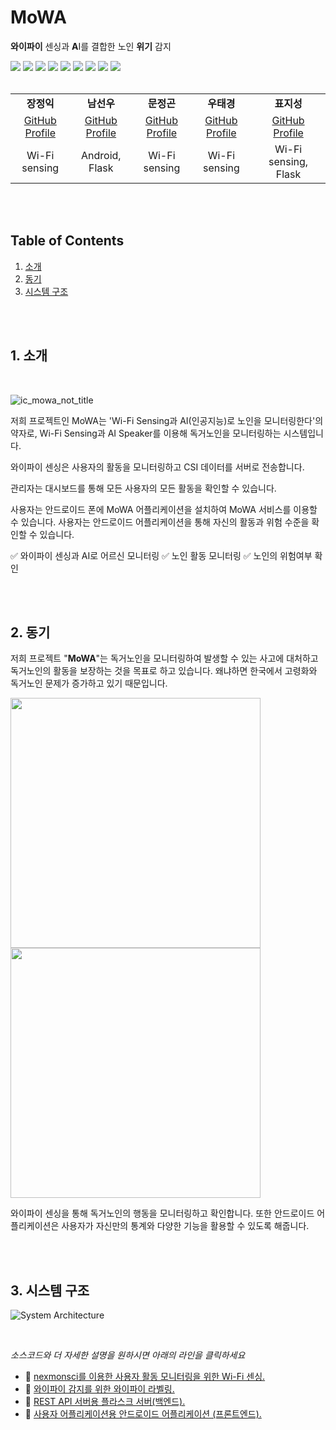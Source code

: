 # MoWA
**와이파이** 센싱과 **A**I를 결합한 노인 **위기** 감지

<!-- Skill -->
<div>
    <img src="https://img.shields.io/badge/git-F05032?style=for-the-badge&logo=git&logoColor=white">
    <img src="https://img.shields.io/badge/github-181717?style=for-the-badge&logo=github&logoColor=white">
    <img src="https://img.shields.io/badge/android-3DDC84?style=for-the-badge&logo=android&logoColor=white">
    <img src="https://img.shields.io/badge/androidstudio-3DDC84?style=for-the-badge&logo=androidstudio&logoColor=white">
    <img src="https://img.shields.io/badge/kotlin-7F52FF?style=for-the-badge&logo=kotlin&logoColor=white">
    <img src="https://img.shields.io/badge/gradle-02303A?style=for-the-badge&logo=gradle&logoColor=white">
    <img src="https://img.shields.io/badge/flask-000000?style=for-the-badge&logo=flask&logoColor=white">
    <img src="https://img.shields.io/badge/python-3776AB?style=for-the-badge&logo=python&logoColor=white">
    <img src="https://img.shields.io/badge/mysql-4479A1?style=for-the-badge&logo=mysql&logoColor=white">
</div>

<br/>

<table>
    <tr>
        <td align="center"><b>장정익</b></td>
        <td align="center"><b>남선우</b></td>
        <td align="center"><b>문정곤</b></td>
        <td align="center"><b>우태경</b></td>
        <td align="center"><b>표지성</b></td>
    </tr>
    <tr>
        <td align="center"><a href="https://github.com/cheeseBG">GitHub Profile</a></td>
        <td align="center"><a href="https://github.com/namseonu">GitHub Profile</a></td>
        <td align="center"><a href="https://github.com/MoonJungGon">GitHub Profile</a></td>
        <td align="center"><a href="https://github.com/wootaegyeoung">GitHub Profile</a></td>
        <td align="center"><a href="https://github.com/pjs990301">GitHub Profile</a></td>
    </tr>
    <tr>
        <td align="center">
            Wi-Fi sensing
        </td>
        <td align="center">
            Android, Flask
        </td>
        <td align="center">
            Wi-Fi sensing
        </td>
        <td align="center">
            Wi-Fi sensing
        </td>
        <td align="center">
            Wi-Fi sensing, Flask
        </td>
    </tr>
</table>

<br/>
<br/>

## <b>Table of Contents</b>
1. [소개](#1-introduction)
2. [동기](#2-motivation)
3. [시스템 구조](#3-system-architecture)

<br/>
<br/>

## <b>1. 소개</b>

<br/>

![ic_mowa_not_title](https://github.com/GachonMoWA/mowa-app-android/assets/77925666/126ee4c4-8150-47e7-b65a-c0af31b7805b)

저희 프로젝트인 MoWA는 'Wi-Fi Sensing과 AI(인공지능)로 노인을 모니터링한다'의 약자로, Wi-Fi Sensing과 AI Speaker를 이용해 독거노인을 모니터링하는 시스템입니다.

와이파이 센싱은 사용자의 활동을 모니터링하고 CSI 데이터를 서버로 전송합니다.

관리자는 대시보드를 통해 모든 사용자의 모든 활동을 확인할 수 있습니다.

사용자는 안드로이드 폰에 MoWA 어플리케이션을 설치하여 MoWA 서비스를 이용할 수 있습니다.
사용자는 안드로이드 어플리케이션을 통해 자신의 활동과 위험 수준을 확인할 수 있습니다.

✅ 와이파이 센싱과 AI로 어르신 모니터링
✅ 노인 활동 모니터링
✅ 노인의 위험여부 확인

<br/>
<br/>

## <b>2. 동기</b>

저희 프로젝트 "**MoWA**"는 독거노인을 모니터링하여 발생할 수 있는 사고에 대처하고 독거노인의 활동을 보장하는 것을 목표로 하고 있습니다.
왜냐하면 한국에서 고령화와 독거노인 문제가 증가하고 있기 때문입니다.

<img width="400" src="https://github.com/oss-inc/.github/assets/77925666/c27982bc-0326-405c-8feb-91da30fb24b3" />

<br/>

<img width="400" src="https://github.com/oss-inc/.github/assets/77925666/0ea365ec-4d2d-4e31-92fb-bb81e57f25d3" />

와이파이 센싱을 통해 독거노인의 행동을 모니터링하고 확인합니다.
또한 안드로이드 어플리케이션은 사용자가 자신만의 통계와 다양한 기능을 활용할 수 있도록 해줍니다.

<br/>
<br/>

## <b>3. 시스템 구조</b>

![System Architecture](https://github.com/oss-inc/.github/assets/77925666/9e244278-2f3d-4997-8857-7c49c6677eef)

<br/>

<i>소스코드와 더 자세한 설명을 원하시면 아래의 라인을 클릭하세요</i>

- 🔗 <a href="https://github.com/oss-inc/mowa-wifi-sensing">nexmonsci를 이용한 사용자 활동 모니터링을 위한 Wi-Fi 센싱.</a>
- 🔗 <a href="https://github.com/oss-inc/mowa-wifi-sensing-labelling">와이파이 감지를 위한 와이파이 라벨링.</a>
- 🔗 <a href="https://github.com/oss-inc/mowa-backend-flask">REST API 서버용 플라스크 서버(백엔드).</a>
- 🔗 <a href="https://github.com/oss-inc/mowa-frontend-android">사용자 어플리케이션용 안드로이드 어플리케이션 (프론트엔드).</a>

<br/>
<br/>
